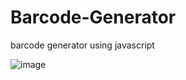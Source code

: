 # Barcode-Generator
 barcode generator using javascript
 
 ![image](https://github.com/SimShad/Barcode-Generator/assets/130966989/0b50eea7-0934-44ce-88e8-62fc500317d2)


